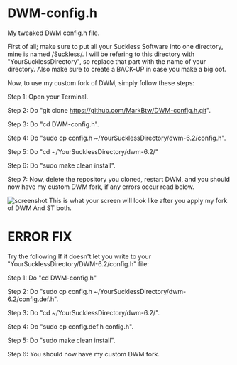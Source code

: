 # DWM-config.h
My tweaked DWM config.h file.


First of all; make sure to put all your Suckless Software into one directory, mine is named /Suckless/.
I will be refering to this directory with "YourSucklessDirectory", so replace that part with the name of your directory.
Also make sure to create a BACK-UP in case you make a big oof.


Now, to use my custom fork of DWM, simply follow these steps:




Step 1: Open your Terminal.

Step 2: Do "git clone https://github.com/MarkBtw/DWM-config.h.git".

Step 3: Do "cd DWM-config.h".

Step 4: Do "sudo cp config.h ~/YourSucklessDirectory/dwm-6.2/config.h".

Step 5: Do "cd ~/YourSucklessDirectory/dwm-6.2/"

Step 6: Do "sudo make clean install".

Step 7: Now, delete the repository you cloned, restart DWM, and you should now have my custom DWM fork, if any errors occur read below.

![screenshot](https://user-images.githubusercontent.com/77128566/112666962-03b18380-8e5d-11eb-9e84-0bd688d0f39d.png)
This is what your screen will look like after you apply my fork of DWM And ST both.

ERROR FIX
=========

Try the following If it doesn't let you write to your "YourSucklessDirectory/DWM-6.2/config.h" file:

Step 1: Do "cd DWM-config.h"

Step 2: Do "sudo cp config.h ~/YourSucklessDirectory/dwm-6.2/config.def.h".

Step 3: Do "cd ~/YourSucklessDirectory/dwm-6.2/".

Step 4: Do "sudo cp config.def.h config.h".

Step 5: Do "sudo make clean install".

Step 6: You should now have my custom DWM fork.
